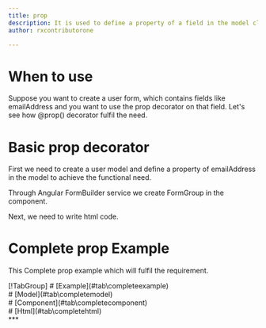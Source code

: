 ```yaml
---
title: prop
description: It is used to define a property of a field in the model class.
author: rxcontributorone

---
```

# When to use
Suppose you want to create a user form, which contains fields like emailAddress and you want to use the prop decorator on that field.
Let's see how @prop() decorator fulfil the need.

# Basic prop decorator  
First we need to create a user model and define a property of emailAddress in the model to achieve the functional need.
<div component="app-code" class='showHideElement' key="prop-add-model"></div> 

Through Angular FormBuilder service we create FormGroup in the component.

<div component="app-code" class='showHideElement' key="prop-add-component"></div> 
Next, we need to write html code.
<div component="app-code" class='showHideElement' key="prop-add-html"></div> 
<div component="app-prop-add" title="prop Decorator for add Example"></div>

# Complete prop Example

This Complete prop example which will fulfil the requirement.

<div component="app-tabs" key="complete"></div>
[!TabGroup]
# [Example](#tab\completeexample)
<div component="app-prop-complete"></div>
# [Model](#tab\completemodel)
<div component="app-code" class='showHideElement' key="prop-complete-model"></div> 
</data-scope>
# [Component](#tab\completecomponent)
<div component="app-code" class='showHideElement' key="prop-complete-component"></div> 
# [Html](#tab\completehtml)
<div component="app-code" class='showHideElement' key="prop-complete-html"></div> 
***
